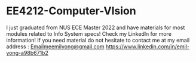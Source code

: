 # EE4212-Computer-VIsion
I just graduated from NUS ECE Master 2022 and have materials for most modules related to Info System specs! Check my Linkedln for more information! If you need material do not hesitate to contact me at my email address : Emailmeemilyong@gmail.com  https://www.linkedin.com/in/emil-yong-a98b671b2
